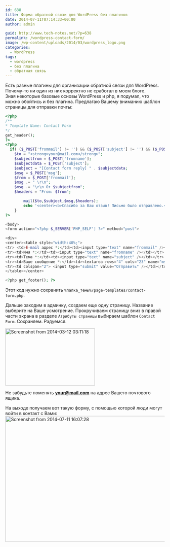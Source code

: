 ```yaml
---
id: 638
title: Форма обратной связи для WordPress без плагинов
date: 2014-07-11T07:14:33+00:00
author: admin

guid: http://www.tech-notes.net/?p=638
permalink: /wordpress-contact-form/
image: /wp-content/uploads/2014/03/wordpress_logo.png
categories:
  - WordPress
tags:
  - wordpress
  - без плагина
  - обратная связь
---
```

Есть разные плагины для организации обратной связи для WordPress. Почему-то ни один из них корректно не сработал в моем блоге.  
Зная некоторые базовые основы WordPress и php, я подумал, что можно обойтись и без плагина. Предлагаю Вашему вниманию шаблон страницы для отправки почты:

```php
<?php
/**
* Template Name: Contact Form
*/
get_header();
?>
<?php
  if( ($_POST['frommail'] != '') && ($_POST['subject'] != '') && ($_POST['msg'] != '') && ($_POST['fromname'] != '') ){
  	$to = "<strong>your@mail.com</strong>";
  	$subjectfrom = $_POST['fromname'];
  	$subjectdata = $_POST['subject'];
  	$subject = "[Contact form reply] " . $subjectdata;
  	$msg = $_POST['msg'];
  	$from = $_POST['frommail'];
  	$msg .= " \r\n";
  	$msg .= "\r\n От $subjectfrom";
  	$headers = "From: $from";

		mail($to,$subject,$msg,$headers);
		echo '<center><b>Спасибо за Ваш отзыв! Письмо было отправлено.</b><br><br>';
  	}
?>

<body>
<form action="<?php $_SERVER['PHP_SELF'] ?>" method="post">

<div>
<center><table style="width:40%;">
<tr> <td>E-mail адрес *:</td><td><input type="text" name="frommail" /></td></tr>
<tr><td>Имя *:</td><td><input type="text" name="fromname" /></td></tr>
<tr><td>Тема *:</td><td><input type="text" name="subject" /></td></tr>
<tr><td>Ваше сообщение *:</td><td><textarea rows="4" cols="23" name="msg"></textarea></td></tr>
<tr><td colspan="2"> <input type="submit" value="Отправить" /></td></tr>
</table></center>

<?php get_footer(); ?>
```


Этот код нужно сохранить `%папка_темы%/page-templates/contact-form.php`.

Дальше заходим в админку, создаем еще одну страницу. Название выберите на Ваше усмотрение. Прокручиваем страницу вниз в правой части экрана в разделе `Атрибуты страницы` выбираем шаблон `Contact Form`. Сохраняем. Радуемся.

[<img src="/wp-content/uploads/2014/03/Screenshot-from-2014-03-12-031118.png" alt="Screenshot from 2014-03-12 03:11:18" width="283" height="180" class="aligncenter size-full wp-image-640" />](/wp-content/uploads/2014/03/Screenshot-from-2014-03-12-031118.png)

Не забудьте поменять **your@mail.com** на адрес Вашего почтового ящика.

На выходе получаем вот такую форму, с помощью которой люди могут войти в контакт с Вами:  
[<img src="/wp-content/uploads/2014/03/Screenshot-from-2014-07-11-160728.png" alt="Screenshot from 2014-07-11 16:07:28" width="591" height="397" class="aligncenter size-full wp-image-1215" srcset="/wp-content/uploads/2014/03/Screenshot-from-2014-07-11-160728.png 591w, /wp-content/uploads/2014/03/Screenshot-from-2014-07-11-160728-170x114.png 170w, /wp-content/uploads/2014/03/Screenshot-from-2014-07-11-160728-300x201.png 300w" sizes="(max-width: 591px) 100vw, 591px" />](/wp-content/uploads/2014/03/Screenshot-from-2014-07-11-160728.png)
